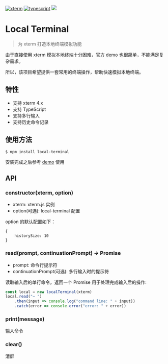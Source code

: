 [![xterm](https://img.shields.io/badge/local-xterm-blue.svg)](https://xtermjs.org/)
[![typescript](https://img.shields.io/badge/language-typescript-blue.svg)](https://www.tslang.cn/index.html)
![](https://img.shields.io/badge/license-MIT-000000.svg)

# Local Terminal

> 为 xterm 打造本地终端模拟功能

由于直接使用 xterm 模拟本地终端十分困难，官方 demo 也很简单，不能满足复杂需求。

所以，该项目希望提供一套常用的终端操作，帮助快速模拟本地终端。

## 特性

* 支持 xterm 4.x
* 支持 TypeScript
* 支持多行输入
* 支持历史命令记录

## 使用方法

``` shell
$ npm install local-terminal
```

安装完成之后参考 [demo](https://github.com/KayneWang/local-terminal/blob/master/src/demos/react.stories.js) 使用

## API

### constructor(xterm, option)

* xterm: xterm.js 实例
* option(可选): local-terminal 配置

option 的默认配置如下：

``` 
{
    historySize: 10
}
```

### read(prompt, continuationPrompt) -> Promise

* prompt: 命令行提示符
* continuationPrompt(可选): 多行输入时的提示符

读取输入后的单行命令，返回一个 Promise 用于处理完成输入后的操作:

``` js
const local = new localTerminal(xterm)
local.read("~ ")
    .then(input => console.log("command line: " + input))
    .catch(error => console.error("error: " + error))
```

### print(message)

输入命令

### clear()

清屏
